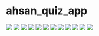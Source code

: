 # ahsan_quiz_app
<img src ="https://github.com/AhsanSeed/AhsanSaeed-003-/blob/main/ahsan_quiz_app/ss/s1.jpg">
<img src ="https://github.com/AhsanSeed/AhsanSaeed-003-/blob/main/ahsan_quiz_app/ss/s2.jpg">
<img src ="https://github.com/AhsanSeed/AhsanSaeed-003-/blob/main/ahsan_quiz_app/ss/s3.jpg">
<img src ="https://github.com/AhsanSeed/AhsanSaeed-003-/blob/main/ahsan_quiz_app/ss/s4.jpg">
<img src ="https://github.com/AhsanSeed/AhsanSaeed-003-/blob/main/ahsan_quiz_app/ss/s5.jpg">
<img src ="https://github.com/AhsanSeed/AhsanSaeed-003-/blob/main/ahsan_quiz_app/ss/s6.jpg">
<img src ="https://github.com/AhsanSeed/AhsanSaeed-003-/blob/main/ahsan_quiz_app/ss/s7.jpg">
<img src ="https://github.com/AhsanSeed/AhsanSaeed-003-/blob/main/ahsan_quiz_app/ss/s8.jpg">
<img src ="https://github.com/AhsanSeed/AhsanSaeed-003-/blob/main/ahsan_quiz_app/ss/s9.jpg">
<img src ="https://github.com/AhsanSeed/AhsanSaeed-003-/blob/main/ahsan_quiz_app/ss/s10.jpg">
<img src ="https://github.com/AhsanSeed/AhsanSaeed-003-/blob/main/ahsan_quiz_app/ss/s11.jpg">
<img src ="https://github.com/AhsanSeed/AhsanSaeed-003-/blob/main/ahsan_quiz_app/ss/s12.jpg">
